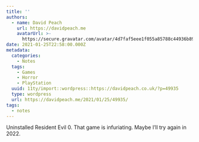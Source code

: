```yaml
---
title: ''
authors:
  - name: David Peach
    url: https://davidpeach.me
    avatarUrl: >-
      https://secure.gravatar.com/avatar/4d7faf5eee1f055a85788c44936b8995eaab6dfb004e7854ec747ccb272e91ee?s=96&d=mm&r=g
date: 2021-01-25T22:58:00.000Z
metadata:
  categories:
    - Notes
  tags:
    - Games
    - Horror
    - PlayStation
  uuid: 11ty/import::wordpress::https://davidpeach.co.uk/?p=49935
  type: wordpress
  url: https://davidpeach.me/2021/01/25/49935/
tags:
  - notes
---
```

Uninstalled Resident Evil 0. That game is infuriating. Maybe I’ll try again in 2022.